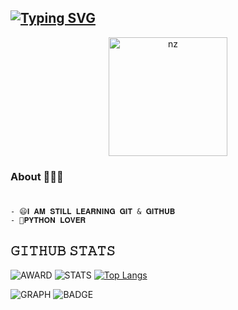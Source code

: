  ## [![Typing SVG](https://readme-typing-svg.herokuapp.com?font=Rockstar-ExtraBold&color=F33A6A&lines=W+E+L+C+O+M+E+T+O+M+Y+P+R+O+F+I+L+E)](https://git.io/typing-svg)

<p align="center">
<img src="/photo_2023-04-19_23-19-52.jpg" alt="nz" width="190"/>
</p>

### About 🙋🏻‍♂️
```python

```
###

###
```
- 😄𝐈 𝐀𝐌 𝐒𝐓𝐈𝐋𝐋 𝐋𝐄𝐀𝐑𝐍𝐈𝐍𝐆 𝐆𝐈𝐓 & 𝐆𝐈𝐓𝐇𝐔𝐁
- 🥰𝐏𝐘𝐓𝐇𝐎𝐍 𝐋𝐎𝐕𝐄𝐑
```
## 𝙶𝙸𝚃𝙷𝚄𝙱 𝚂𝚃𝙰𝚃𝚂

![AWARD](https://github-profile-trophy.vercel.app/?username=ProRebel)
![STATS](https://github-readme-stats.vercel.app/api?username=ProRebel)
[![Top Langs](https://github-readme-stats.vercel.app/api/top-langs/?username=ProRebel&layout=compact&theme=radical)](https://github.com/ProRebel)

![GRAPH](https://github-profile-summary-cards.vercel.app/api/cards/profile-details?username=ProRebel&theme=vue)
![BADGE]( https://github-readme-streak-stats.herokuapp.com/?user=ProRebel)
